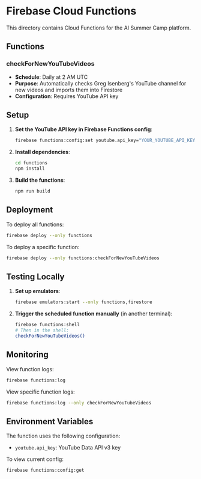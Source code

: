 # Firebase Cloud Functions

This directory contains Cloud Functions for the AI Summer Camp platform.

## Functions

### checkForNewYouTubeVideos
- **Schedule**: Daily at 2 AM UTC
- **Purpose**: Automatically checks Greg Isenberg's YouTube channel for new videos and imports them into Firestore
- **Configuration**: Requires YouTube API key

## Setup

1. **Set the YouTube API key in Firebase Functions config**:
   ```bash
   firebase functions:config:set youtube.api_key="YOUR_YOUTUBE_API_KEY"
   ```

2. **Install dependencies**:
   ```bash
   cd functions
   npm install
   ```

3. **Build the functions**:
   ```bash
   npm run build
   ```

## Deployment

To deploy all functions:
```bash
firebase deploy --only functions
```

To deploy a specific function:
```bash
firebase deploy --only functions:checkForNewYouTubeVideos
```

## Testing Locally

1. **Set up emulators**:
   ```bash
   firebase emulators:start --only functions,firestore
   ```

2. **Trigger the scheduled function manually** (in another terminal):
   ```bash
   firebase functions:shell
   # Then in the shell:
   checkForNewYouTubeVideos()
   ```

## Monitoring

View function logs:
```bash
firebase functions:log
```

View specific function logs:
```bash
firebase functions:log --only checkForNewYouTubeVideos
```

## Environment Variables

The function uses the following configuration:
- `youtube.api_key`: YouTube Data API v3 key

To view current config:
```bash
firebase functions:config:get
``` 